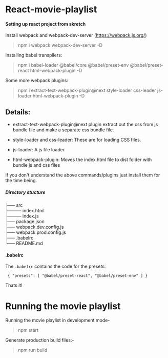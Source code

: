 # React-movie-playlist

#### Setting up react project from skretch

Install webpack and webpack-dev-server (https://webpack.js.org/)

> npm i webpack webpack-dev-server -D

Installing babel transpilers:

> npm i babel-loader @babel/core @babel/preset-env @babel/preset-react html-webpack-plugin -D

Some more webpack plugins:

> npm i extract-text-webpack-plugin@next style-loader css-leader js-loader html-webpack-plugin -D

Details:
-------
- extract-text-webpack-plugin@next plugin extract out the css from js bundle file and make a separate css bundle file.

- style-loader and css-leader: These are for loading CSS files.
 
- js-loader: A js file loader

- html-webpack-plugin: Moves the index.html file to dist folder with bundle js and css files

If you don't understand the above commands/plugins just install them for the time being.

##### Directory stucture


├── src <br>
├──── index.html<br>
├──── index.js<br>
├── package.json    <br>
├── webpack.dev.config.js   <br>
├── webpack.prod.config.js<br>
├── .babelrc<br>
└── README.md

#### .babelrc
The `.babelrc` contains the code for the presets:

`
{
  "presets": [
    "@babel/preset-react",
    "@babel/preset-env"
  ]
}`

Thats it!

# Running the movie playlist

Running the movie playlist in development mode-

> npm start

Generate production build files:-

> npm run build

